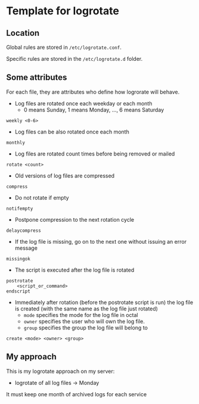 # Template for logrotate

## Location

Global rules are stored in `/etc/logrotate.conf`.

Specific rules are stored in the `/etc/logrotate.d` folder.

## Some attributes

For each file, they are attributes who define how logrorate will behave.

- Log files are rotated once each weekday or each month
  - 0 means Sunday, 1 means Monday, ..., 6 means Saturday

```text
weekly <0-6>
```

- Log files can be also rotated once each month

```text
monthly
```

- Log files are rotated count times before being removed or mailed

```text
rotate <count>
```

- Old versions of log files are compressed

```text
compress
```

- Do not rotate if empty

```text
notifempty
```

- Postpone compression to the next rotation cycle

```text
delaycompress
```

- If the log file is missing, go on to the next one without issuing an error message

```text
missingok
```

- The script is executed after the log file is rotated

```text
postrotate
    <script_or_command>
endscript
```

- Immediately after rotation (before the postrotate script is run) the log file is created (with the same name as the log  file just rotated)
  - `mode` specifies the mode for the log file in octal
  - `owner` specifies the user who will own the log
file.
  - `group` specifies the group the log file will belong to

```text
create <mode> <owner> <group>
```

## My approach

This is my logrotate approach on my server:

- logrotate of all log files -> Monday

It must keep one month of archived logs for each service
